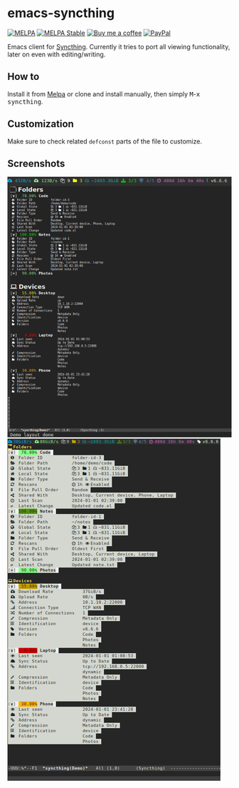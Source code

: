 # emacs-syncthing
[![MELPA][melpa-badge]][melpa-package]
[![MELPA Stable][melpa-stable-badge]][melpa-stable-package]
[![Buy me a coffee][bmc-badge]][bmc-link]
[![PayPal][ppl-badge]][ppl-link]

Emacs client for [Syncthing](https://syncthing.net). Currently it tries to port
all viewing functionality, later on even with editing/writing.

## How to

Install it from [Melpa](https://melpa.org/#/getting-started) or clone and
install manually, then simply <kbd>M</kbd>-<kbd>x</kbd> <kbd>syncthing</kbd>.

## Customization

Make sure to check related `defconst` parts of the file to customize.

## Screenshots

![Screenshot][demo]![Screenshot][demo-term]

[melpa-badge]: https://melpa.org/packages/syncthing-badge.svg
[melpa-package]: https://melpa.org/#/syncthing
[melpa-stable-badge]: https://stable.melpa.org/packages/syncthing-badge.svg
[melpa-stable-package]: https://stable.melpa.org/#/syncthing
[bmc-badge]: https://img.shields.io/badge/-buy_me_a%C2%A0coffee-gray?logo=buy-me-a-coffee
[bmc-link]: https://www.buymeacoffee.com/peterbadida
[ppl-badge]: https://img.shields.io/badge/-paypal-grey?logo=paypal
[ppl-link]: https://paypal.me/peterbadida
[demo]: https://raw.githubusercontent.com/KeyWeeUsr/emacs-syncthing/master/screenshot.png
[demo-term]: https://raw.githubusercontent.com/KeyWeeUsr/emacs-syncthing/master/screenshot-term.png
